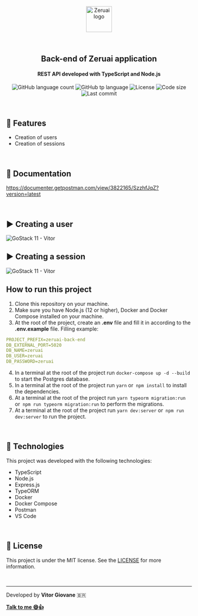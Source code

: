 <p align="center">
  <br>
  <img height="70" alt="Zeruai logo" src="https://res.cloudinary.com/vitorgiovane/image/upload/v1592201062/zeruai/dark-logo_dpmouh.png" />
  </p>
  <br>
<h2 align="center">
  Back-end of Zeruai application
    <br>
</h2>
<h4 align="center">REST API developed with TypeScript and Node.js</h4>
<p align="center">
  <img alt="GitHub language count" src="https://img.shields.io/github/languages/count/vitorgiovane/zeruai-back-end?color=%2304D361">
  <img alt="GitHub tp language" src="https://img.shields.io/github/languages/top/vitorgiovane/zeruai-back-end">
  <img alt="License" src="https://img.shields.io/badge/license-MIT-%2304D361">
  <img alt="Code size" src="https://img.shields.io/github/languages/code-size/vitorgiovane/zeruai-back-end">
  <img alt="Last commit" src="https://img.shields.io/github/last-commit/vitorgiovane/zeruai-back-end">
</p>

<br>

## :gem: Features
- Creation of users
- Creation of sessions

<br>

## :notebook_with_decorative_cover:	Documentation
https://documenter.getpostman.com/view/3822165/SzzhfJqZ?version=latest

<br>

## :arrow_forward: Creating a user
<img alt="GoStack 11 - Vitor" src="https://res.cloudinary.com/vitorgiovane/image/upload/v1592202252/zeruai/2020-06-15_03-23_saakrn.png" />

<br>

## :arrow_forward: Creating a session
<img alt="GoStack 11 - Vitor" src="https://res.cloudinary.com/vitorgiovane/image/upload/v1592202634/zeruai/2020-06-15_03-29_sueiex.png" />

<br>

## How to run this project
1. Clone this repository on your machine.
2. Make sure you have Node.js (12 or higher), Docker and Docker Compose installed on your machine.
3. At the root of the project, create an **.env** file and fill it in according to the **.env.example** file. Filling example:
```yml
PROJECT_PREFIX=zeruai-back-end
DB_EXTERNAL_PORT=5020
DB_NAME=zeruai
DB_USER=zeruai
DB_PASSWORD=zeruai
```
4. In a terminal at the root of the project run `docker-compose up -d --build` to start the Postgres database.
5. In a terminal at the root of the project run `yarn` or` npm install` to install the dependencies.
6. At a terminal at the root of the project run `yarn typeorm migration:run` or` npm run typeorm migration:run` to perform the migrations.
7. At a terminal at the root of the project run `yarn dev:server` or` npm run dev:server` to run the project.

<br>

## :rocket: Technologies
This project was developed with the following technologies:

- TypeScript
- Node.js
- Express.js
- TypeORM
- Docker
- Docker Compose
- Postman
- VS Code

<br>

## :page_with_curl: License
This project is under the MIT license. See the [LICENSE](https://github.com/vitorgiovane/zeruai-back-end/blob/master/LICENSE) for more information.

<br>

---
Developed by **Vitor Giovane** <span>&#x1f1e7;&#x1f1f7;</span>

**[Talk to me :smile::thumbsup:](https://www.linkedin.com/in/vitorgiovane)** 

